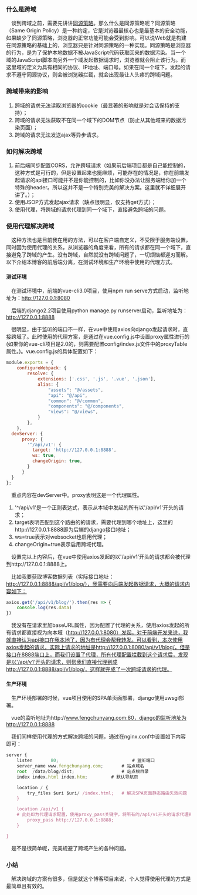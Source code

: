 ### 什么是跨域

&ensp;&ensp;谈到跨域之前，需要先讲讲[同源策略](https://baike.baidu.com/item/%E5%90%8C%E6%BA%90%E7%AD%96%E7%95%A5/3927875?fr=aladdin)。那么什么是同源策略呢？同源策略（Same Origin Policy）是一种约定，它是浏览器最核心也是最基本的安全功能，如果缺少了同源策略，浏览器的正常功能可能会受到影响。可以说Web就是构建在同源策略的基础上的，浏览器只是针对同源策略的一种实现。同源策略是浏览器的行为，是为了保护本地数据不被JavaScript代码获取回来的数据污染。当一个域的JavaScript脚本向另外一个域发起数据请求时，浏览器就会阻止该行为。而这里域的定义为具有相同的协议、IP地址、端口号。如果在同一个域下，发起的请求不遵守同源协议，则会被浏览器拦截，就会出现最让人头疼的跨域问题。

### 跨域带来的影响

1. 跨域的请求无法读取浏览器的cookie（最显著的影响就是对会话保持的支持）；
2. 跨域的请求无法获取不在同一个域下的DOM节点（防止从其他域来的数据污染页面）；
3. 跨域的请求无法发送ajax等异步请求。

### 如何解决跨域

1. 前后端同步配置CORS，允许跨域请求（如果前后端项目都是自己能控制的，这种方式是可行的，但是设置起来也挺麻烦，可能存在的情况是，你在前端发起请求的api接口可能并不是你能控制的，比如你没办法让服务端给你加一个特殊的header。所以这并不是一个特别完美的解决方案。这里就不详细展开讲了。）；
2. 使用JSOP方式发起ajax请求（缺点很明显，仅支持get方式）；
3. 使用代理，将跨域的请求代理到同一个域下，直接避免跨域的问题。

### 使用代理解决跨域

&ensp;&ensp;这种方法也是目前我在用的方法，可以在客户端自定义，不受限于服务端设置，同时因为使用代理的关系，从浏览器的角度来看，所有的请求都在同一个域下，直接避免了跨域的产生。没有跨域，自然就没有跨域问题了，一切烦恼都迎刃而解。以下介绍本博客的前后端分离，在测试环境和生产环境中使用的代理方式。

#### 测试环境
&ensp;&ensp;在测试环境中，前端的vue-cli3.0项目，使用npm run serve方式启动，监听地址为：http://127.0.0.1:8080

&ensp;&ensp;后端的django2.2项目使用python manage.py runserver启动，监听地址为：http://127.0.0.1:8888

&ensp;&ensp;很明显，由于监听的端口不一样，在vue中使用axios向django发起请求时，直接跨域了。此时使用的代理方案，是通过在vue.config.js中设置proxy属性进行的(如果你的vue-cli项目是2.0的，则需要配置config/index.js文件中的proxyTable属性。)。vue.config.js的具体配置如下：
```javascript
module.exports = {
    configureWebpack: {
        resolve: {
            extensions: ['.css', '.js', '.vue', '.json'],
            alias: {
                "assets": "@/assets",
                "api": "@/api",
                "common": "@/common",
                "components": "@/components",
                "views": "@/views",
            }
        },
    },
  devServer: {
      proxy: {
        '^/api/v1': {
          target: 'http://127.0.0.1:8888',
          ws: true,
          changeOrigin: true,
        }
      }
  }
};
```

&ensp;&ensp;重点内容在devServer中。proxy表明这是一个代理属性。
1. '^/api/v1'是一个正则表达式，表示从本域中发起的所有以'/api/v1'开头的请求；
2. target表明匹配到这个路由的的请求，需要代理到哪个地址上，这里的http://127.0.0.1:8888即为后端的django接口地址；
3. ws=true表示对websocket也启用代理；
4. changeOrigin=true表示启用跨域代理。

&ensp;&ensp;设置完以上内容后，在vue中使用axios发起的以'/api/v1'开头的请求都会被代理到http://127.0.0.1:8888上。

&ensp;&ensp;比如我要获取博客数据列表（实际接口地址：http://127.0.0.1:8888/api/v1/blog/），我需要向后端发起数据请求，大概的请求内容如下：
```javascript
axios.get('/api/v1/blog/').then(res => {
    console.log(res.data)
})
```

&ensp;&ensp;我没有在请求里加baseURL属性，因为配置了代理的关系，使用axios发起的所有请求都直接视为向本域（http://127.0.0.1:8080）发起，对于前端开发来说，我就直接认为api接口在我本地了，因为有代理会帮我转发。可以看到，本次使用axios发起的请求，实际上请求的地址是http://127.0.0.1:8080/api/v1/blog/，但是接口在8888端口上，而我们设置了代理，所有代理配置拦截到这个请求后，发现是以'/api/v1'开头的请求，则帮我们直接代理到成http://127.0.0.1:8888/api/v1/blog/，这样就完成了一次跨域请求的代理。

#### 生产环境

&ensp;&ensp;生产环境部署的时候，vue项目使用的SPA单页面部署，django使用uwsgi部署。

&ensp;&ensp;vue的监听地址为http://www.fengchunyang.com:80，django的监听地址为http://127.0.0.1:8888

&ensp;&ensp;我们同样使用代理的方式解决跨域的问题，通过在nginx.conf中设置如下内容即可：
```js
server {
    listen       80;                        	# 监听端口
    server_name www.fengchunyang.com;    	# 站点域名
    root  /data/blog/dist;            		# 站点根目录
    index index.html index.htm;   		# 默认导航页

    location / { 
        try_files $uri $uri/ /index.html;	# 解决SPA页面静态路由失效问题
    }

    location /api/v1 {
  	# 此处即为代理请求配置，使用proxy_pass关键字，将所有的/api/v1开头的请求代理到django服务端
        proxy_pass http://127.0.0.1:8888;
    }

}
```

&ensp;&ensp;是不是很简单呢，完美规避了跨域产生的各种问题。

### 小结

&ensp;&ensp;解决跨域的方案有很多，但是就这个博客项目来说，个人觉得使用代理的方式是最简单且有效的。